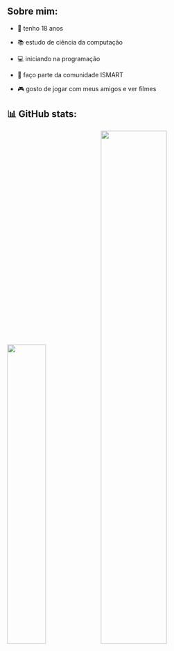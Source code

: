  ## Sobre mim:

- 👤 tenho 18 anos
- 📚 estudo de ciência da computação
- 💻 iniciando na programação
- 🦉 faço parte da comunidade ISMART
- 🎮 gosto de jogar com meus amigos e ver filmes

  ##

## 📊 GitHub stats:
<div>
    <a hfref="https://github.com/yandoribeiro">
      <img width=42%" src="https://github-readme-stats.vercel.app/api?username=yandoribeiro&show_icons=true&theme=dark&inclue_all_commits=true&count_private=true"/>
      <img width=55%" src="https://github-readme-stats.vercel.app/api/top-langs/?username=yandoribeiro&layout=compact&langs_count=16&theme=dark"/>
    </div>

## 

<div>
  <a   
</div>
 
    
